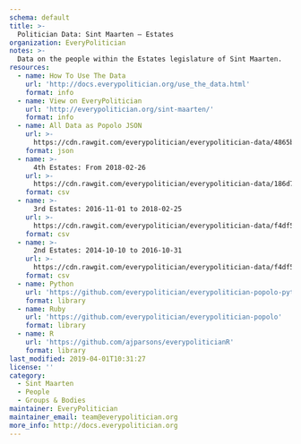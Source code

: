 ```yaml
---
schema: default
title: >-
  Politician Data: Sint Maarten — Estates
organization: EveryPolitician
notes: >-
  Data on the people within the Estates legislature of Sint Maarten.
resources:
  - name: How To Use The Data
    url: 'http://docs.everypolitician.org/use_the_data.html'
    format: info
  - name: View on EveryPolitician
    url: 'http://everypolitician.org/sint-maarten/'
    format: info
  - name: All Data as Popolo JSON
    url: >-
      https://cdn.rawgit.com/everypolitician/everypolitician-data/4865b13be2c495a05c0cf536a5a5c8504408fe65/data/Sint_Maarten/Estates/ep-popolo-v1.0.json
    format: json
  - name: >-
      4th Estates: From 2018-02-26
    url: >-
      https://cdn.rawgit.com/everypolitician/everypolitician-data/186d70cd07a5610d13673731f71a1d3dbc9fe30c/data/Sint_Maarten/Estates/term-4.csv
    format: csv
  - name: >-
      3rd Estates: 2016-11-01 to 2018-02-25
    url: >-
      https://cdn.rawgit.com/everypolitician/everypolitician-data/f4df5ff11508e80a148afe1799734ea21b77ab69/data/Sint_Maarten/Estates/term-3.csv
    format: csv
  - name: >-
      2nd Estates: 2014-10-10 to 2016-10-31
    url: >-
      https://cdn.rawgit.com/everypolitician/everypolitician-data/f4df5ff11508e80a148afe1799734ea21b77ab69/data/Sint_Maarten/Estates/term-2.csv
    format: csv
  - name: Python
    url: 'https://github.com/everypolitician/everypolitician-popolo-python'
    format: library
  - name: Ruby
    url: 'https://github.com/everypolitician/everypolitician-popolo'
    format: library
  - name: R
    url: 'https://github.com/ajparsons/everypoliticianR'
    format: library
last_modified: 2019-04-01T10:31:27
license: ''
category:
  - Sint Maarten
  - People
  - Groups & Bodies
maintainer: EveryPolitician
maintainer_email: team@everypolitician.org
more_info: http://docs.everypolitician.org
---
```

